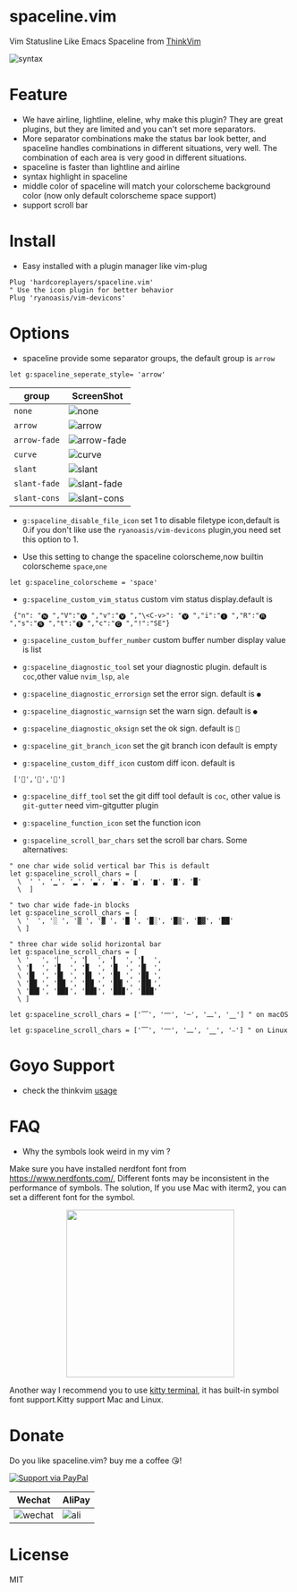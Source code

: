 # spaceline.vim

Vim Statusline Like Emacs Spaceline from [ThinkVim](https://github.com/taigacute/ThinkVim)

![syntax](https://user-images.githubusercontent.com/41671631/89653960-7d125b00-d8fa-11ea-9d59-432a737d3bcc.png)

# Feature

- We have airline, lightline, eleline, why make this plugin? They are great plugins, but they are limited and you can't set more separators.
- More separator combinations make the status bar look better, and spaceline handles combinations in different situations, very well. The combination of each area is very good in different situations.
- spaceline is faster than lightline and airline
- syntax highlight in spaceline
- middle color of spaceline will match your colorscheme background color (now only default colorscheme space support)
- support scroll bar

# Install

- Easy installed with a plugin manager like vim-plug

```
Plug 'hardcoreplayers/spaceline.vim'
" Use the icon plugin for better behavior
Plug 'ryanoasis/vim-devicons'
```

# Options

- spaceline provide some separator groups, the default group is `arrow`

```viml
let g:spaceline_seperate_style= 'arrow'
```

| group        | ScreenShot                                                                                                          |
| ------------ | ------------------------------------------------------------------------------------------------------------------- |
| `none`       | ![none](https://user-images.githubusercontent.com/41671631/89510132-c54e5200-d802-11ea-90f5-2346d7e049ca.png)       |
| `arrow`      | ![arrow](https://user-images.githubusercontent.com/41671631/89510121-c2ebf800-d802-11ea-85d3-028ea21ab62d.png)      |
| `arrow-fade` | ![arrow-fade](https://user-images.githubusercontent.com/41671631/89510114-c0899e00-d802-11ea-8a95-a6f3f4857697.png) |
| `curve`      | ![curve](https://user-images.githubusercontent.com/41671631/89510127-c41d2500-d802-11ea-867e-d37fbb4fb182.png)      |
| `slant`      | ![slant](https://user-images.githubusercontent.com/41671631/89510140-c7181580-d802-11ea-8770-567d0dcccc07.png)      |
| `slant-fade` | ![slant-fade](https://user-images.githubusercontent.com/41671631/89510136-c5e6e880-d802-11ea-8892-3677e90d7086.png) |
| `slant-cons` | ![slant-cons](https://user-images.githubusercontent.com/41671631/89510589-5a514b00-d803-11ea-8228-dc8d8778f346.png) |

- `g:spaceline_disable_file_icon` set 1 to disable filetype icon,default is 0.if
  you don't like use the `ryanoasis/vim-devicons` plugin,you need set this
  option to 1.

- Use this setting to change the spaceline colorscheme,now builtin colorscheme
  `space`,`one`

```viml
let g:spaceline_colorscheme = 'space'
```

- `g:spaceline_custom_vim_status` custom vim status display.default is

```vim
 {"n": "🅝 ","V":"🅥 ","v":"🅥 ","\<C-v>": "🅥 ","i":"🅘 ","R":"🅡 ","s":"🅢 ","t":"🅣 ","c":"🅒 ","!":"SE"}
```

- `g:spaceline_custom_buffer_number` custom buffer number display value is list

- `g:spaceline_diagnostic_tool` set your diagnostic plugin. default is `coc`,other value
  `nvim_lsp`, `ale`

- `g:spaceline_diagnostic_errorsign` set the error sign. default is `●`
- `g:spaceline_diagnostic_warnsign` set the warn sign. default is `●`
- `g:spaceline_diagnostic_oksign` set the ok sign. default is ``

- `g:spaceline_git_branch_icon` set the git branch icon default is empty
- `g:spaceline_custom_diff_icon` custom diff icon. default is

```vim
 ['','','']
```

- `g:spaceline_diff_tool` set the git diff tool default is `coc`, other value is `git-gutter` need vim-gitgutter plugin

- `g:spaceline_function_icon` set the function icon

- `g:spaceline_scroll_bar_chars` set the scroll bar chars. Some alternatives:

```vimscript
" one char wide solid vertical bar This is default
let g:spaceline_scroll_chars = [
  \  ' ', '▁', '▂', '▃', '▄', '▅', '▆', '▇', '█'
  \  ]

" two char wide fade-in blocks
let g:spaceline_scroll_chars = [
  \ '  ', '░ ', '▒ ', '▓ ', '█ ', '█░', '█▒', '█▓', '██'
  \ ]

" three char wide solid horizontal bar
let g:spaceline_scroll_chars = [
  \ '   ', '▏  ', '▎  ', '▍  ', '▌  ',
  \ '▋  ', '▊  ', '▉  ', '█  ', '█▏ ',
  \ '█▎ ', '█▍ ', '█▌ ', '█▋ ', '█▊ ',
  \ '█▉ ', '██ ', '██▏', '██▎', '██▍',
  \ '██▌', '██▋', '██▊', '██▉', '███'
  \ ]

let g:spaceline_scroll_chars = ['⎺', '⎻', '─', '⎼', '⎽'] " on macOS

let g:spaceline_scroll_chars = ['⎺', '⎻', '⎼', '⎽', '⎯'] " on Linux

```

# Goyo Support

- check the thinkvim [usage](https://github.com/hardcoreplayers/ThinkVim/blob/master/modules/module-goyo.vim)

# FAQ

- Why the symbols look weird in my vim ?

Make sure you have installed nerdfont font from https://www.nerdfonts.com/, Different fonts may be inconsistent in the performance of symbols.
The solution, If you use Mac with iterm2, you can set a different font for the symbol.

<center>
  <img src="https://user-images.githubusercontent.com/41671631/88161810-0c551880-cc43-11ea-9699-17150cd7813a.png" height="300", weight="300"/>
</center>

Another way I recommend you to use [kitty terminal](https://github.com/kovidgoyal/kitty), it has built-in symbol font support.Kitty support
Mac and Linux.

# Donate

Do you like spaceline.vim? buy me a coffee 😘!

[![Support via PayPal](https://cdn.rawgit.com/twolfson/paypal-github-button/1.0.0/dist/button.svg)](https://www.paypal.me/bobbyhub)

| Wechat                                                                                                          | AliPay                                                                                                       |
| --------------------------------------------------------------------------------------------------------------- | ------------------------------------------------------------------------------------------------------------ |
| ![wechat](https://user-images.githubusercontent.com/41671631/84404718-c8312a00-ac39-11ea-90d7-ee679fbb3705.png) | ![ali](https://user-images.githubusercontent.com/41671631/84403276-1a714b80-ac38-11ea-8607-8492df84e516.png) |

# License

MIT
